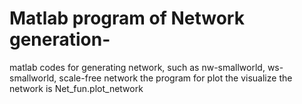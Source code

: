 # Matlab program of Network generation-
matlab codes for generating network, such as nw-smallworld, ws-smallworld, scale-free network
the program for plot the visualize the network is Net_fun.plot_network
